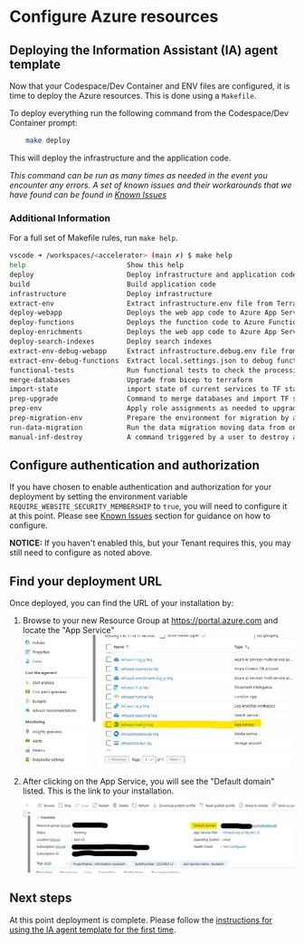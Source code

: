 # Configure Azure resources

## Deploying the Information Assistant (IA) agent template

Now that your Codespace/Dev Container and ENV files are configured, it is time to deploy the Azure resources. This is done using a `Makefile`.

To deploy everything run the following command from the Codespace/Dev Container prompt:

```bash
    make deploy
```

This will deploy the infrastructure and the application code.

_This command can be run as many times as needed in the event you encounter any errors. A set of known issues and their workarounds that we have found can be found in [Known Issues](./docs/knownissues.md)_

### Additional Information

For a full set of Makefile rules, run `make help`.

```bash
vscode ➜ /workspaces/<accelerator> (main ✗) $ make help
help                         Show this help
deploy                       Deploy infrastructure and application code
build                        Build application code
infrastructure               Deploy infrastructure
extract-env                  Extract infrastructure.env file from Terraform output
deploy-webapp                Deploys the web app code to Azure App Service
deploy-functions             Deploys the function code to Azure Function Host
deploy-enrichments           Deploys the web app code to Azure App Service
deploy-search-indexes        Deploy search indexes
extract-env-debug-webapp     Extract infrastructure.debug.env file from Terraform output
extract-env-debug-functions  Extract local.settings.json to debug functions from Terraform output
functional-tests             Run functional tests to check the processing pipeline is working
merge-databases              Upgrade from bicep to terraform
import-state                 import state of current services to TF state
prep-upgrade                 Command to merge databases and import TF state in prep for an upgrade from 1.0 to 1.n
prep-env                     Apply role assignments as needed to upgrade
prep-migration-env           Prepare the environment for migration by assigning required roles
run-data-migration           Run the data migration moving data from one resource group to another
manual-inf-destroy           A command triggered by a user to destroy a resource group, associated resources, and related Entra items
```

## Configure authentication and authorization

If you have chosen to enable authentication and authorization for your deployment by setting the environment variable `REQUIRE_WEBSITE_SECURITY_MEMBERSHIP` to `true`, you will need to configure it at this point. Please see [Known Issues](./docs/knownissues.md#error-your-adminstrator-has-configured-the-application-infoasst_web_access_xxxxx-to-block-users) section for guidance on how to configure.

**NOTICE:** If you haven't enabled this, but your Tenant requires this, you may still need to configure as noted above.

## Find your deployment URL

Once deployed, you can find the URL of your installation by:

1. Browse to your new Resource Group at https://portal.azure.com and locate the "App Service"
   ![Location of App Service in Portal](./docs/images/deployment_app_service_location.jpg)

2. After clicking on the App Service, you will see the "Default domain" listed. This is the link to your installation.
   ![Default Domain of App Service in Portal](./docs/images/deployment_default_domain.jpg)

## Next steps

At this point deployment is complete. Please follow the [instructions for using the IA agent template for the first time](/docs/deployment/using_ia_first_time.md).
